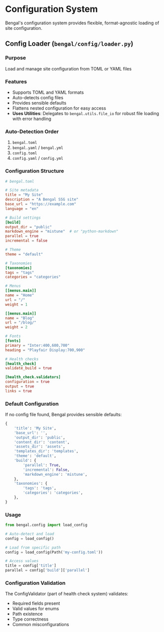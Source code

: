 # Configuration System

Bengal's configuration system provides flexible, format-agnostic loading of site configuration.

## Config Loader (`bengal/config/loader.py`)

### Purpose
Load and manage site configuration from TOML or YAML files

### Features
- Supports TOML and YAML formats
- Auto-detects config files
- Provides sensible defaults
- Flattens nested configuration for easy access
- **Uses Utilities**: Delegates to `bengal.utils.file_io` for robust file loading with error handling

### Auto-Detection Order
1. `bengal.toml`
2. `bengal.yaml` / `bengal.yml`
3. `config.toml`
4. `config.yaml` / `config.yml`

### Configuration Structure

```toml
# bengal.toml

# Site metadata
title = "My Site"
description = "A Bengal SSG site"
base_url = "https://example.com"
language = "en"

# Build settings
[build]
output_dir = "public"
markdown_engine = "mistune"  # or "python-markdown"
parallel = true
incremental = false

# Theme
theme = "default"

# Taxonomies
[taxonomies]
tags = "tags"
categories = "categories"

# Menus
[[menus.main]]
name = "Home"
url = "/"
weight = 1

[[menus.main]]
name = "Blog"
url = "/blog/"
weight = 2

# Fonts
[fonts]
primary = "Inter:400,600,700"
heading = "Playfair Display:700,900"

# Health checks
[health_check]
validate_build = true

[health_check.validators]
configuration = true
output = true
links = true
```

### Default Configuration

If no config file found, Bengal provides sensible defaults:

```python
{
    'title': 'My Site',
    'base_url': '',
    'output_dir': 'public',
    'content_dir': 'content',
    'assets_dir': 'assets',
    'templates_dir': 'templates',
    'theme': 'default',
    'build': {
        'parallel': True,
        'incremental': False,
        'markdown_engine': 'mistune',
    },
    'taxonomies': {
        'tags': 'tags',
        'categories': 'categories',
    },
}
```

### Usage

```python
from bengal.config import load_config

# Auto-detect and load
config = load_config()

# Load from specific path
config = load_config(Path('my-config.toml'))

# Access values
title = config['title']
parallel = config['build']['parallel']
```

### Configuration Validation

The ConfigValidator (part of health check system) validates:
- Required fields present
- Valid values for enums
- Path existence
- Type correctness
- Common misconfigurations
